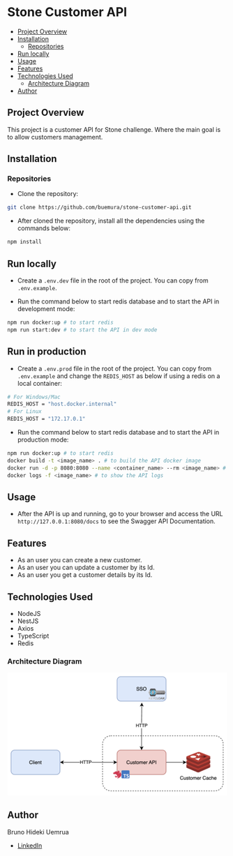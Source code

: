# Stone Customer API

- [Project Overview](#project-overview)
- [Installation](#installation)
  - [Repositories](#repositories)
- [Run locally](#run-locally)
- [Usage](#usage)
- [Features](#features)
- [Technologies Used](#technologies-used)
  - [Architecture Diagram](#architecture-diagram)
- [Author](#author)

## Project Overview

This project is a customer API for Stone challenge. Where the main goal is to allow customers management.

## Installation

### Repositories

- Clone the repository:

```bash
git clone https://github.com/buemura/stone-customer-api.git
```

- After cloned the repository, install all the dependencies using the commands below:

```bash
npm install
```

## Run locally

- Create a `.env.dev` file in the root of the project. You can copy from `.env.example`.

- Run the command below to start redis database and to start the API in development mode:

```bash
npm run docker:up # to start redis
npm run start:dev # to start the API in dev mode
```

## Run in production

- Create a `.env.prod` file in the root of the project. You can copy from `.env.example` and change the `REDIS_HOST` as below if using a redis on a local container:

```bash
# For Windows/Mac
REDIS_HOST = "host.docker.internal"
# For Linux
REDIS_HOST = "172.17.0.1"
```

- Run the command below to start redis database and to start the API in production mode:

```bash
npm run docker:up # to start redis
docker build -t <image_name> . # to build the API docker image
docker run -d -p 8080:8080 --name <container_name> --rm <image_name> # to run the API docker image
docker logs -f <image_name> # to show the API logs
```

## Usage

- After the API is up and running, go to your browser and access the URL `http://127.0.0.1:8080/docs` to see the Swagger API Documentation.

## Features

- As an user you can create a new customer.
- As an user you can update a customer by its Id.
- As an user you get a customer details by its Id.

## Technologies Used

- NodeJS
- NestJS
- Axios
- TypeScript
- Redis

### Architecture Diagram

![Architecture Diagram](docs/arch.png)

## Author

Bruno Hideki Uemrua

- [LinkedIn](https://www.linkedin.com/in/bruno-uemura/)
